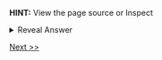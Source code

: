 **HINT:** View the page source or Inspect

<details>
  <summary> Reveal Answer </summary>
  
  Check the comments in page source.
  
</details>

[Next >>](../Mission%202/)
